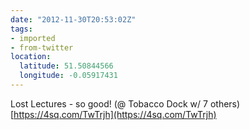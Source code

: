 ```yaml
---
date: "2012-11-30T20:53:02Z"
tags:
- imported
- from-twitter
location:
  latitude: 51.50844566
  longitude: -0.05917431
---
```

Lost Lectures - so good! \(@ Tobacco Dock w/ 7 others) [https://4sq.com/TwTrjh](https://4sq.com/TwTrjh)
